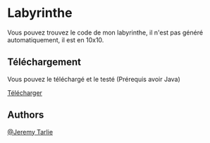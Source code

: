 
# Labyrinthe

Vous pouvez trouvez le code de mon labyrinthe, il n'est pas généré automatiquement, il est en 10x10.


## Téléchargement

Vous pouvez le téléchargé et le testé
(Prérequis avoir Java)

[Télécharger](https://github.com/Jeremy-Tarlie/Labyrinthe/blob/main/labyrinthe.exe)


## Authors

[@Jeremy Tarlie](https://github.com/Jeremy-Tarlie)

